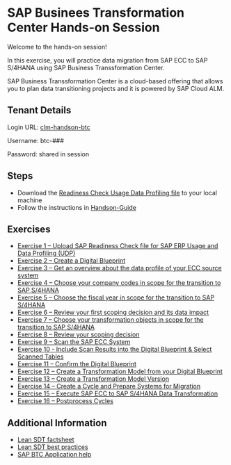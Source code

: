# SAP Businees Transformation Center Hands-on Session
Welcome to the hands-on session! 

In this exercise, you will practice data migration from SAP ECC to SAP S/4HANA using SAP Business Transsformation Center.

SAP Business Transsformation Center is a cloud-based offering that allows you to plan data transitioning projects and it is powered by SAP Cloud ALM.

## Tenant Details
Login URL: [clm-handson-btc](https://clm-handson-btc.eu20.alm.cloud.sap/)

Username: btc-###

Password: shared in session

## Steps

- Download the [Readiness Check Usage Data Profiling file](RC_UDP_DMR2_DF1.zip) to your local machine 
- Follow the instructions in [Handson-Guide](SAP-BTC-Lean-SDT-Handson-Guide.pdf)

## Exercises
- [Exercise 1 – Upload SAP Readiness Check file for SAP ERP Usage and Data Profiling (UDP)](./Exercises/Exercise-1.md)
- [Exercise 2 – Create a Digital Blueprint](./Exercises/Exercise-2.md)
- [Exercise 3 – Get an overview about the data profile of your ECC source system](./Exercises/Exercise-3.md)
- [Exercise 4 – Choose your company codes in scope for the transition to SAP S/4HANA](./Exercises/Exercise-4.md)
- [Exercise 5 – Choose the fiscal year in scope for the transition to SAP S/4HANA](./Exercises/Exercise-5.md)
- [Exercise 6 – Review your first scoping decision and its data impact](./Exercises/Exercise-6.md)
- [Exercise 7 – Choose your transformation objects in scope for the transition to SAP S/4HANA](./Exercises/Exercise-7.md)
- [Exercise 8 – Review your scoping decision](./Exercises/Exercise-8.md)
- [Exercise 9 – Scan the SAP ECC System](./Exercises/Exercise-9.md)
- [Exercise 10 - Include Scan Results into the Digital Blueprint & Select Scanned Tables](./Exercises/Exercise-10.md)
- [Exercise 11 – Confirm the Digital Blueprint](./Exercises/Exercise-11.md)
- [Exercise 12 – Create a Transformation Model from your Digital Blueprint](./Exercises/Exercise-12.md)
- [Exercise 13 – Create a Transformation Model Version](./Exercises/Exercise-13.md)	
- [Exercise 14 – Create a Cycle and Prepare Systems for Migration](./Exercises/Exercise-14.md)
- [Exercise 15 – Execute SAP ECC to SAP S/4HANA Data Transformation](./Exercises/Exercise-15.md)
- [Exercise 16 – Postprocess Cycles](./Exercises/Exercise-16.md)


## Additional Information 
- [Lean SDT factsheet](https://help.sap.com/doc/40cd7f5af04a4ed994e254077113143c/latest/en-US/2025-02-26%20Fact%20Sheet%20-%20General%20Scope,%20Exclusions,%20System%20Requirements.pdf)
- [Lean SDT best practices](https://help.sap.com/docs/BTC/358b3b8e2fc9462799d3591d10b9125c?locale=en-US&state=PRODUCTION&version=latest)
- [SAP BTC Application help](https://help.sap.com/docs/BTC/a7013f15eff94911b8b42be2dfda15ef?locale=en-US&state=PRODUCTION&version=latest)
